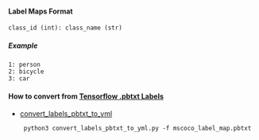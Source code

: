 
#### Label Maps Format
    class_id (int): class_name (str)

##### Example
    1: person
    2: bicycle
    3: car
    
#### How to convert from [Tensorflow .pbtxt Labels](https://github.com/tensorflow/models/tree/master/research/object_detection/data)
- [convert_labels_pbtxt_to_yml](https://github.com/jackersson/gst-plugins-tf/blob/master/utils/convert_labels_pbtxt_to_yml.py)
       
       python3 convert_labels_pbtxt_to_yml.py -f mscoco_label_map.pbtxt
 
